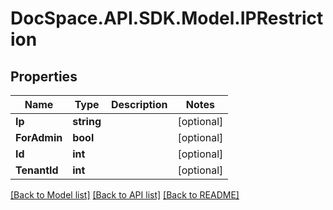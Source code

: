 # DocSpace.API.SDK.Model.IPRestriction

## Properties

Name | Type | Description | Notes
------------ | ------------- | ------------- | -------------
**Ip** | **string** |  | [optional] 
**ForAdmin** | **bool** |  | [optional] 
**Id** | **int** |  | [optional] 
**TenantId** | **int** |  | [optional] 

[[Back to Model list]](../README.md#documentation-for-models) [[Back to API list]](../README.md#documentation-for-api-endpoints) [[Back to README]](../README.md)

